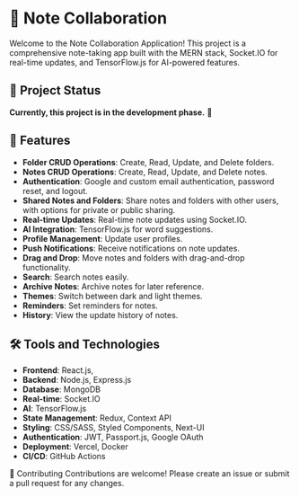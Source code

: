# 📓 Note Collaboration

Welcome to the Note Collaboration Application! This project is a comprehensive note-taking app built with the MERN stack, Socket.IO for real-time updates, and TensorFlow.js for AI-powered features.

## 🚧 Project Status

**Currently, this project is in the development phase.** 🚀

## 🚀 Features

- **Folder CRUD Operations**: Create, Read, Update, and Delete folders.
- **Notes CRUD Operations**: Create, Read, Update, and Delete notes.
- **Authentication**: Google and custom email authentication, password reset, and logout.
- **Shared Notes and Folders**: Share notes and folders with other users, with options for private or public sharing.
- **Real-time Updates**: Real-time note updates using Socket.IO.
- **AI Integration**: TensorFlow.js for word suggestions.
- **Profile Management**: Update user profiles.
- **Push Notifications**: Receive notifications on note updates.
- **Drag and Drop**: Move notes and folders with drag-and-drop functionality.
- **Search**: Search notes easily.
- **Archive Notes**: Archive notes for later reference.
- **Themes**: Switch between dark and light themes.
- **Reminders**: Set reminders for notes.
- **History**: View the update history of notes.

## 🛠 Tools and Technologies

- **Frontend**: React.js,
- **Backend**: Node.js, Express.js
- **Database**: MongoDB
- **Real-time**: Socket.IO
- **AI**: TensorFlow.js
- **State Management**: Redux, Context API
- **Styling**: CSS/SASS, Styled Components, Next-UI
- **Authentication**: JWT, Passport.js, Google OAuth
- **Deployment**: Vercel, Docker
- **CI/CD**: GitHub Actions

🤝 Contributing
Contributions are welcome! Please create an issue or submit a pull request for any changes.
